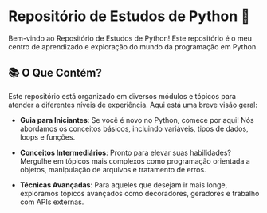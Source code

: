 # Repositório de Estudos de Python 🐍

Bem-vindo ao Repositório de Estudos de Python! Este repositório é o meu centro de aprendizado e exploração do mundo da programação em Python. 

## 📚 O Que Contém?

Este repositório está organizado em diversos módulos e tópicos para atender a diferentes níveis de experiência. Aqui está uma breve visão geral:

- **Guia para Iniciantes**: Se você é novo no Python, comece por aqui! Nós abordamos os conceitos básicos, incluindo variáveis, tipos de dados, loops e funções.

- **Conceitos Intermediários**: Pronto para elevar suas habilidades? Mergulhe em tópicos mais complexos como programação orientada a objetos, manipulação de arquivos e tratamento de erros.

- **Técnicas Avançadas**: Para aqueles que desejam ir mais longe, exploramos tópicos avançados como decoradores, geradores e trabalho com APIs externas.


